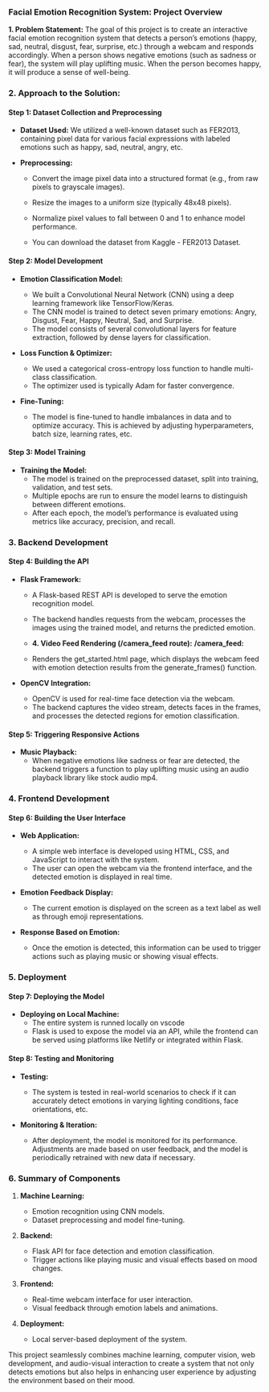 ### Facial Emotion Recognition System: Project Overview

**1. Problem Statement:**
The goal of this project is to create an interactive facial emotion recognition system that detects a person’s emotions (happy, sad, neutral, disgust, fear, surprise, etc.) through a webcam and responds accordingly. When a person shows negative emotions (such as sadness or fear), the system will play uplifting music. When the person becomes happy, it will produce a sense of well-being.


### **2. Approach to the Solution:**

#### **Step 1: Dataset Collection and Preprocessing**
- **Dataset Used:** 
  We utilized a well-known dataset such as FER2013, containing pixel data for various facial expressions with labeled emotions such as happy, sad, neutral, angry, etc.
  
- **Preprocessing:** 
  - Convert the image pixel data into a structured format (e.g., from raw pixels to grayscale images).
  - Resize the images to a uniform size (typically 48x48 pixels).
  - Normalize pixel values to fall between 0 and 1 to enhance model performance.
    
  - You can download the dataset from Kaggle - FER2013 Dataset.

#### **Step 2: Model Development**
- **Emotion Classification Model:** 
  - We built a Convolutional Neural Network (CNN) using a deep learning framework like TensorFlow/Keras.
  - The CNN model is trained to detect seven primary emotions: Angry, Disgust, Fear, Happy, Neutral, Sad, and Surprise.
  - The model consists of several convolutional layers for feature extraction, followed by dense layers for classification.

- **Loss Function & Optimizer:**
  - We used a categorical cross-entropy loss function to handle multi-class classification.
  - The optimizer used is typically Adam for faster convergence.

- **Fine-Tuning:**
  - The model is fine-tuned to handle imbalances in data and to optimize accuracy. This is achieved by adjusting hyperparameters, batch size, learning rates, etc.

#### **Step 3: Model Training**
- **Training the Model:**
  - The model is trained on the preprocessed dataset, split into training, validation, and test sets. 
  - Multiple epochs are run to ensure the model learns to distinguish between different emotions.
  - After each epoch, the model’s performance is evaluated using metrics like accuracy, precision, and recall.


### **3. Backend Development**

#### **Step 4: Building the API**
- **Flask Framework:**
  - A Flask-based REST API is developed to serve the emotion recognition model.
  - The backend handles requests from the webcam, processes the images using the trained model, and returns the predicted emotion.
 
  - **4. Video Feed Rendering (/camera_feed route):**
**/camera_feed:**
  - Renders the get_started.html page, which displays the webcam feed with emotion detection results from the generate_frames() function.


- **OpenCV Integration:**
  - OpenCV is used for real-time face detection via the webcam.
  - The backend captures the video stream, detects faces in the frames, and processes the detected regions for emotion classification.

#### **Step 5: Triggering Responsive Actions**
- **Music Playback:**
  - When negative emotions like sadness or fear are detected, the backend triggers a function to play uplifting music using an audio playback library like stock audio mp4.
  

### **4. Frontend Development**

#### **Step 6: Building the User Interface**
- **Web Application:**
  - A simple web interface is developed using HTML, CSS, and JavaScript to interact with the system.
  - The user can open the webcam via the frontend interface, and the detected emotion is displayed in real time.

- **Emotion Feedback Display:**
  - The current emotion is displayed on the screen as a text label as well as through emoji representations.
  
- **Response Based on Emotion:**
  - Once the emotion is detected, this information can be used to trigger actions such as playing music or showing visual effects.


### **5. Deployment**

#### **Step 7: Deploying the Model**
- **Deploying on Local Machine:**
  - The entire system is runned locally on vscode
  - Flask is used to expose the model via an API, while the frontend can be served using platforms like Netlify or integrated within Flask.
  
#### **Step 8: Testing and Monitoring**
- **Testing:**
  - The system is tested in real-world scenarios to check if it can accurately detect emotions in varying lighting conditions, face orientations, etc.
  
- **Monitoring & Iteration:**
  - After deployment, the model is monitored for its performance. Adjustments are made based on user feedback, and the model is periodically retrained with new data if necessary.



### **6. Summary of Components**

1. **Machine Learning:**
   - Emotion recognition using CNN models.
   - Dataset preprocessing and model fine-tuning.
   
2. **Backend:**
   - Flask API for face detection and emotion classification.
   - Trigger actions like playing music and visual effects based on mood changes.

3. **Frontend:**
   - Real-time webcam interface for user interaction.
   - Visual feedback through emotion labels and animations.

4. **Deployment:**
   - Local server-based deployment of the system.

This project seamlessly combines machine learning, computer vision, web development, and audio-visual interaction to create a system that not only detects emotions but also helps in enhancing user experience by adjusting the environment based on their mood.
